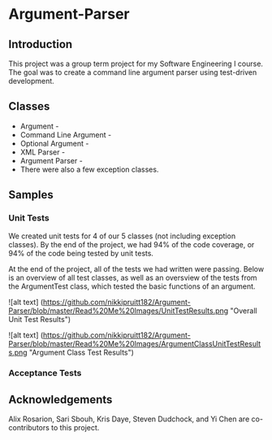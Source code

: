 # Argument-Parser

## Introduction
This project was a group term project for my Software Engineering I course. The goal was to create a command line argument parser using test-driven development. 

## Classes

* Argument -
* Command Line Argument -
* Optional Argument -
* XML Parser - 
* Argument Parser - 
* There were also a few exception classes.

## Samples 

### Unit Tests
We created unit tests for 4 of our 5 classes (not including exception classes). By the end of the project, we had 94% of the code coverage, or 94% of the code being tested by unit tests. 

At the end of the project, all of the tests we had written were passing. Below is an overview of all test classes, as well as an oversview of the tests from the ArgumentTest class, which tested the basic functions of an argument.

![alt text] (https://github.com/nikkipruitt182/Argument-Parser/blob/master/Read%20Me%20Images/UnitTestResults.png "Overall Unit Test Results")

![alt text] (https://github.com/nikkipruitt182/Argument-Parser/blob/master/Read%20Me%20Images/ArgumentClassUnitTestResults.png "Argument Class Test Results")


### Acceptance Tests

## Acknowledgements
Alix Rosarion, Sari Sbouh, Kris Daye, Steven Dudchock, and Yi Chen are co-contributors to this project. 